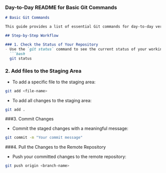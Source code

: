 
### Day-to-Day README for Basic Git Commands

```markdown
# Basic Git Commands

This guide provides a list of essential Git commands for day-to-day version control tasks.

## Step-by-Step Workflow

### 1. Check the Status of Your Repository
- Use the `git status` command to see the current status of your working directory and staging area:
  ```bash
  git status
```
### 2. Add files to the Staging Area
- To add a specific file to the staging area:
```bash
git add <file-name>
```
- To add all changes to the staging area:
```bash
git add .
```

###3. Commit Changes
- Commit the staged changes with a meaningful message:

```bash
git commit -m "Your commit message"
```
###4. Pull the Changes to the Remote Repository
- Push your committed changes to the remote repository:
```bash
git push origin <branch-name>
```

